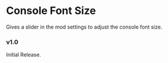 # Console Font Size
Gives a slider in the mod settings to adjust the console font size.

### v1.0
Initial Release.
